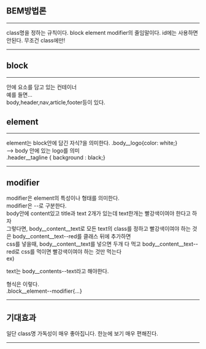 ## BEM방법론
---
class명을 정하는 규칙이다.
block element modifier의 줄임말이다.
id에는 사용하면 안된다. 무조건 class에만!

---

## block
---
안에 요소를 담고 있는 컨테이너  
예를 들면...  
body,header,nav,article,footer등이 있다.  

## element
---
element는 block안에 담긴 자식?을 의미한다.
.body__logo{color: white;}  
--> body 안에 있는 logo를 의미  
.header__tagline { background : black;}

---

##  modifier
modifier은 element의 특성이나 형태를 의미한다.      
modifier은 --로 구분한다.    
body안에 content있고 title과 text 2개가 있는데 text한개는 빨강색이여야 한다고 하자  
그렇다면, body__content__text로 모든 text의 class를 정하고 빨강색이여야 하는 것은    body__content__text--red를 클래스 뒤에 추가하면  
css를 넣을때, body__content__text를 넣으면 두개 다 먹고 body__content__text--red로 css를   먹이면 빨강색이여야 하는 것만 먹는다  
ex)
> <body>  
<content>  
    <title></title>  
    <text class="body__content__text"></text>
    <text class="bddy__content__text--red"></text> <!--여기가 빨강색이어야 하는 text-->
</content>
</body>

text는 body__contents--text라고 해야한다.

형식은 이렇다.  
.block__element--modifier{...}

---

## 기대효과
일단 class명 가독성이 매우 좋아집니다.
한눈에 보기 매우 편해진다.

---
 
